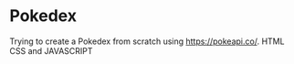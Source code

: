 # Pokedex
Trying to create a Pokedex from scratch using https://pokeapi.co/. HTML CSS and JAVASCRIPT
